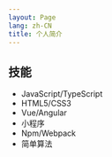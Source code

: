 ```yaml
---
layout: Page
lang: zh-CN
title: 个人简介
---
```


## 技能

- JavaScript/TypeScript
- HTML5/CSS3
- Vue/Angular
- 小程序
- Npm/Webpack
- 简单算法
